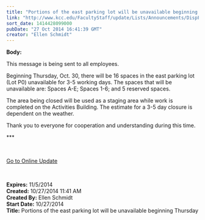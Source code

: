 ```yaml
---
title: "Portions of the east parking lot will be unavailable beginning Thursday"
link: "http://www.kcc.edu/FacultyStaff/update/Lists/Announcements/DispForm.aspx?ID=1694"
sort_date: 1414428099000
pubDate: "27 Oct 2014 16:41:39 GMT"
creator: "Ellen Schmidt"
---
```


<div><b>Body:</b> <div class="ExternalClassAC16F9E0FF8F4B04AA25E4DF320F47F5"><p>​This message is being sent to all employees.</p>
<p>Beginning Thursday, Oct. 30, there will be 16 spaces in the east parking lot (Lot P0) unavailable for 3-5 working days. The spaces that will be unavailable are: Spaces A-E; Spaces 1-6; and 5 reserved spaces. </p>
<p>The area being closed will be used as a staging area while work is completed on the Activities Building. The estimate for a 3-5 day closure is dependent on the weather.</p>
<p>Thank you to everyone for cooperation and understanding during this time.<br /></p>
<p>***</p>
<p> </p>
<p><a href="/update">Go to Online Update</a></p>
<p> </p></div></div>
<div><b>Expires:</b> 11/5/2014</div>
<div><b>Created:</b> 10/27/2014 11:41 AM</div>
<div><b>Created By:</b> Ellen Schmidt</div>
<div><b>Start Date:</b> 10/27/2014</div>
<div><b>Title:</b> Portions of the east parking lot will be unavailable beginning Thursday</div>
